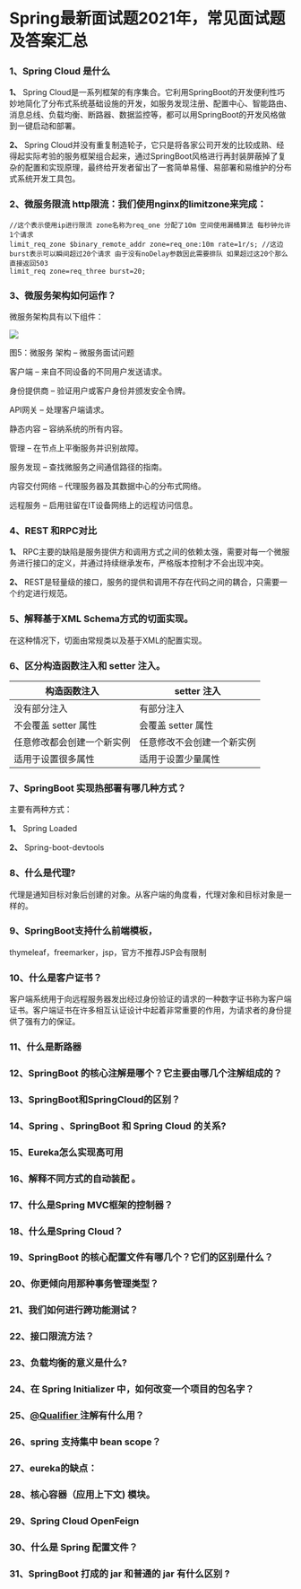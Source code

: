 # Spring最新面试题2021年，常见面试题及答案汇总

### 1、Spring Cloud 是什么

**1、** Spring Cloud是一系列框架的有序集合。它利用SpringBoot的开发便利性巧妙地简化了分布式系统基础设施的开发，如服务发现注册、配置中心、智能路由、消息总线、负载均衡、断路器、数据监控等，都可以用SpringBoot的开发风格做到一键启动和部署。

**2、** Spring Cloud并没有重复制造轮子，它只是将各家公司开发的比较成熟、经得起实际考验的服务框架组合起来，通过SpringBoot风格进行再封装屏蔽掉了复杂的配置和实现原理，最终给开发者留出了一套简单易懂、易部署和易维护的分布式系统开发工具包。


### 2、微服务限流 http限流：我们使⽤nginx的limitzone来完成：

```
//这个表示使⽤ip进⾏限流 zone名称为req_one 分配了10m 空间使⽤漏桶算法 每秒钟允许1个请求
limit_req_zone $binary_remote_addr zone=req_one:10m rate=1r/s; //这边burst表示可以瞬间超过20个请求 由于没有noDelay参数因此需要排队 如果超过这20个那么直接返回503
limit_req zone=req_three burst=20;
```


### 3、微服务架构如何运作？

微服务架构具有以下组件：

![](https://gitee.com/souyunkutech/souyunku-home/raw/master/images/souyunku-web/2019/08/0816/01/img_5.png#alt=img%5C_5.png)

图5：微服务 架构 – 微服务面试问题

客户端 – 来自不同设备的不同用户发送请求。

身份提供商 – 验证用户或客户身份并颁发安全令牌。

API网关 – 处理客户端请求。

静态内容 – 容纳系统的所有内容。

管理 – 在节点上平衡服务并识别故障。

服务发现 – 查找微服务之间通信路径的指南。

内容交付网络 – 代理服务器及其数据中心的分布式网络。

远程服务 – 启用驻留在IT设备网络上的远程访问信息。


### 4、REST 和RPC对比

**1、** RPC主要的缺陷是服务提供方和调用方式之间的依赖太强，需要对每一个微服务进行接口的定义，并通过持续继承发布，严格版本控制才不会出现冲突。

**2、** REST是轻量级的接口，服务的提供和调用不存在代码之间的耦合，只需要一个约定进行规范。


### 5、解释基于XML Schema方式的切面实现。

在这种情况下，切面由常规类以及基于XML的配置实现。


### 6、区分构造函数注入和 setter 注入。
| 构造函数注入 | setter 注入 |
| --- | --- |
| 没有部分注入 | 有部分注入 |
| 不会覆盖 setter 属性 | 会覆盖 setter 属性 |
| 任意修改都会创建一个新实例 | 任意修改不会创建一个新实例 |
| 适用于设置很多属性 | 适用于设置少量属性 |



### 7、SpringBoot 实现热部署有哪几种方式？

主要有两种方式：

**1、** Spring Loaded

**2、** Spring-boot-devtools


### 8、什么是代理?

代理是通知目标对象后创建的对象。从客户端的角度看，代理对象和目标对象是一样的。


### 9、SpringBoot支持什么前端模板，

thymeleaf，freemarker，jsp，官方不推荐JSP会有限制


### 10、什么是客户证书？

客户端系统用于向远程服务器发出经过身份验证的请求的一种数字证书称为客户端证书。客户端证书在许多相互认证设计中起着非常重要的作用，为请求者的身份提供了强有力的保证。


### 11、什么是断路器
### 12、SpringBoot 的核心注解是哪个？它主要由哪几个注解组成的？
### 13、SpringBoot和SpringCloud的区别？
### 14、Spring 、SpringBoot 和 Spring Cloud 的关系?
### 15、Eureka怎么实现高可用
### 16、解释不同方式的自动装配 。
### 17、什么是Spring MVC框架的控制器？
### 18、什么是Spring Cloud？
### 19、SpringBoot 的核心配置文件有哪几个？它们的区别是什么？
### 20、你更倾向用那种事务管理类型？
### 21、我们如何进行跨功能测试？
### 22、接⼝限流⽅法？
### 23、负载均衡的意义是什么?
### 24、在 Spring Initializer 中，如何改变一个项目的包名字？
### 25、[@Qualifier ](/Qualifier ) 注解有什么用？
### 26、spring 支持集中 bean scope？
### 27、eureka的缺点：
### 28、核心容器（应用上下文) 模块。
### 29、Spring Cloud OpenFeign
### 30、什么是 Spring 配置文件？
### 31、SpringBoot 打成的 jar 和普通的 jar 有什么区别 ?





